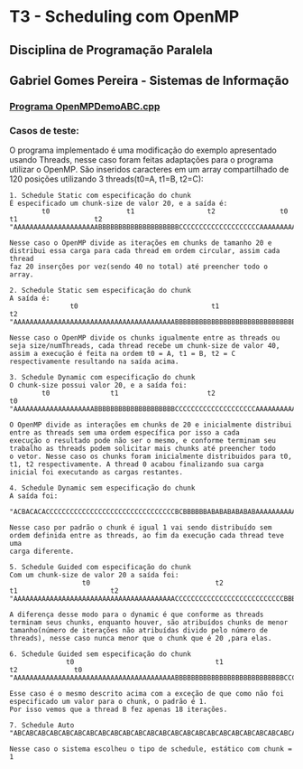 # T3 - Scheduling com OpenMP
## Disciplina de Programação Paralela
## Gabriel Gomes Pereira - Sistemas de Informação 
### [Programa OpenMPDemoABC.cpp](https://github.com/elc139/t3-ggpereira/blob/master/OpenMPDemoABC.cpp)

### Casos de teste:
O programa implementado é uma modificação do exemplo apresentado usando Threads, nesse caso foram feitas adaptações para o programa
utilizar o OpenMP. São inseridos caracteres em um array compartilhado de 120 posições utilizando 3 threads(t0=A, t1=B, t2=C):

  	1. Schedule Static com especificação do chunk
    É especificado um chunk-size de valor 20, e a saída é: 
            t0                   t1                  t2                t0                  t1                   t2                
    "AAAAAAAAAAAAAAAAAAAAABBBBBBBBBBBBBBBBBBBBCCCCCCCCCCCCCCCCCCCCAAAAAAAAAAAAAAAAAAAABBBBBBBBBBBBBBBBBBBBCCCCCCCCCCCCCCCCCCCC"
    
    Nesse caso o OpenMP divide as iterações em chunks de tamanho 20 e distribui essa carga para cada thread em ordem circular, assim cada thread
    faz 20 inserções por vez(sendo 40 no total) até preencher todo o array.
    
    2. Schedule Static sem especificação do chunk
    A saída é:
                   t0                                 t1                                      t2
    "AAAAAAAAAAAAAAAAAAAAAAAAAAAAAAAAAAAAAAAABBBBBBBBBBBBBBBBBBBBBBBBBBBBBBBBBBBBBBBBCCCCCCCCCCCCCCCCCCCCCCCCCCCCCCCCCCCCCCCC"
    
    Nesse caso o OpenMP divide os chunks igualmente entre as threads ou seja size/numThreads, cada thread recebe um chunk-size de valor 40,
    assim a execução é feita na ordem t0 = A, t1 = B, t2 = C respectivamente resultando na saída acima.
    
    3. Schedule Dynamic com especificação do chunk
    O chunk-size possui valor 20, e a saída foi:
            t0               t1                      t2                                 t0
    "AAAAAAAAAAAAAAAAAAAABBBBBBBBBBBBBBBBBBBBCCCCCCCCCCCCCCCCCCCCAAAAAAAAAAAAAAAAAAAAAAAAAAAAAAAAAAAAAAAAAAAAAAAAAAAAAAAAAAAA"
    
    O OpenMP divide as interações em chunks de 20 e inicialmente distribui entre as threads sem uma ordem específica por isso a cada
    execução o resultado pode não ser o mesmo, e conforme terminam seu trabalho as threads podem solicitar mais chunks até preencher todo
    o vetor. Nesse caso os chunks foram inicialmente distribuidos para t0, t1, t2 respectivamente. A thread 0 acabou finalizando sua carga
    inicial foi executando as cargas restantes.
    
    4. Schedule Dynamic sem especificação do chunk 
    A saída foi:
    
    "ACBACACACCCCCCCCCCCCCCCCCCCCCCCCCCCCCCCCBCBBBBBBABABABABABABAAAAAAAAAAAAAAAAAAAAAAAAAAAAAAACACACACCCCCCCCCCCCCCCCCCCCCCC"
    
    Nesse caso por padrão o chunk é igual 1 vai sendo distribuído sem ordem definida entre as threads, ao fim da execução cada thread teve uma
    carga diferente.
    
    5. Schedule Guided com especificação do chunk
    Com um chunk-size de valor 20 a saída foi:
                      t0                               t2                        t1                       t2
    "AAAAAAAAAAAAAAAAAAAAAAAAAAAAAAAAAAAAAAAACCCCCCCCCCCCCCCCCCCCCCCCCCCBBBBBBBBBBBBBBBBBBBBCCCCCCCCCCCCCCCCCCCCCCCCCCCCCCCCC"
    
    A diferença desse modo para o dynamic é que conforme as threads terminam seus chunks, enquanto houver, são atribuídos chunks de menor
    tamanho(número de iterações não atribuídas divido pelo número de threads), nesse caso nunca menor que o chunk que é 20 ,para elas.
    
    6. Schedule Guided sem especificação do chunk 
                  t0                                   t1                    t2              t0
    "AAAAAAAAAAAAAAAAAAAAAAAAAAAAAAAAAAAAAAAABBBBBBBBBBBBBBBBBBBBBBBBBBBCCCCCCCCCCCCCCCCCCAAAAAAAAAAAAAAAAAAAAAAAAAAAAAAAAAAA"
    
    Esse caso é o mesmo descrito acima com a exceção de que como não foi especificado um valor para o chunk, o padrão é 1. 
    Por isso vemos que a thread B fez apenas 18 iterações.
    
    7. Schedule Auto 
    "ABCABCABCABCABCABCABCABCABCABCABCABCABCABCABCABCABCABCABCABCABCABCABCABCABCABCABCABCABCABCABCABCABCABCABCABCABCABCABCABC"
    
    Nesse caso o sistema escolheu o tipo de schedule, estático com chunk = 1
   
    
